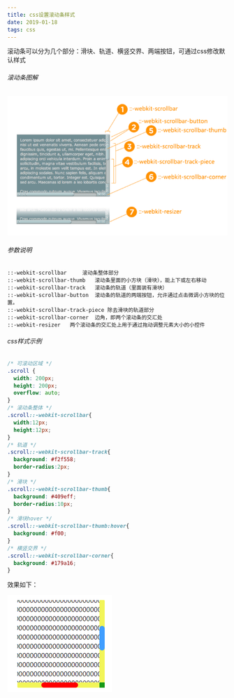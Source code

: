 ```yaml
---
title: css设置滚动条样式
date: 2019-01-18
tags: css
---
```


滚动条可以分为几个部分：滑块、轨道、横竖交界、两端按钮，可通过css修改默认样式

###### 滚动条图解

![scrollbar1](css设置滚动条样式/scrollbar1.png)

###### 参数说明

```
::-webkit-scrollbar 	滚动条整体部分
::-webkit-scrollbar-thumb  	滚动条里面的小方块（滑块），能上下或左右移动
::-webkit-scrollbar-track  	滚动条的轨道（里面装有滑块）
::-webkit-scrollbar-button 	滚动条的轨道的两端按钮，允许通过点击微调小方块的位置。
::-webkit-scrollbar-track-piece 除去滑块的轨道部分
::-webkit-scrollbar-corner 	边角，即两个滚动条的交汇处
::-webkit-resizer 	两个滚动条的交汇处上用于通过拖动调整元素大小的小控件
```



###### css样式示例

```css
/* 可滚动区域 */
.scroll {
  width: 200px;
  height: 200px;
  overflow: auto;
}
/* 滚动条整体 */
.scroll::-webkit-scrollbar{
  width:12px;
  height:12px;
}
/* 轨道 */
.scroll::-webkit-scrollbar-track{
  background: #f2f558;
  border-radius:2px;
}
/* 滑块 */
.scroll::-webkit-scrollbar-thumb{
  background: #409eff;
  border-radius:10px;
}
/* 滑块hover */
.scroll::-webkit-scrollbar-thumb:hover{
  background: #f00;
}
/* 横竖交界 */
.scroll::-webkit-scrollbar-corner{
  background: #179a16;
}
```

效果如下：

![scrollbar](css设置滚动条样式/scrollbar.png)

